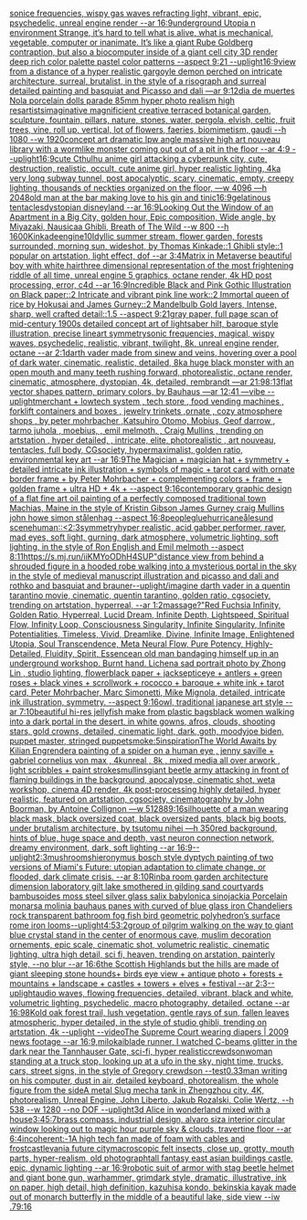 [sonice frequencies, wispy gas waves refracting light, vibrant, epic, psychedelic, unreal engine render --ar 16:9](https://www.ebank.nz/aiartgenerator?category=sonice%20frequencies%2C%20wispy%20gas%20waves%20refracting%20light%2C%20vibrant%2C%20epic%2C%20psychedelic%2C%20unreal%20engine%20render%20--ar%2016%3A9)[underground Utopia n environment  Strange,  it’s hard to tell what is alive, what is mechanical, vegetable, computer or inanimate. It’s like a giant Rube Goldberg contraption, but also a biocomputer inside of a giant cell city 3D render deep rich color palette pastel color patterns --aspect 9:21 --uplight](https://www.ebank.nz/aiartgenerator?category=underground%20Utopia%20n%20environment%20%20Strange%2C%20%20it%E2%80%99s%20hard%20to%20tell%20what%20is%20alive%2C%20what%20is%20mechanical%2C%20vegetable%2C%20computer%20or%20inanimate.%20It%E2%80%99s%20like%20a%20giant%20Rube%20Goldberg%20contraption%2C%20but%20also%20a%20biocomputer%20inside%20of%20a%20giant%20cell%20city%203D%20render%20deep%20rich%20color%20palette%20pastel%20color%20patterns%20--aspect%209%3A21%20--uplight)[16:9](https://www.ebank.nz/aiartgenerator?category=16%3A9)[view from a distance of a hyper realistic gargoyle demon perched on intricate architecture, surreal, brutalist, in the style of a risograph and surreal detailed painting and basquiat and Picasso and dali —ar 9:12](https://www.ebank.nz/aiartgenerator?category=view%20from%20a%20distance%20of%20a%20hyper%20realistic%20gargoyle%20demon%20perched%20on%20intricate%20architecture%2C%20surreal%2C%20brutalist%2C%20in%20the%20style%20of%20a%20risograph%20and%20surreal%20detailed%20painting%20and%20basquiat%20and%20Picasso%20and%20dali%20%E2%80%94ar%209%3A12)[dia de muertes Nola porcelain dolls parade 85mm hyper photo realism high res](https://www.ebank.nz/aiartgenerator?category=dia%20de%20muertes%20Nola%20porcelain%20dolls%20parade%2085mm%20hyper%20photo%20realism%20high%20res)[artists](https://www.ebank.nz/aiartgenerator?category=artists)[imaginative magnificient creative terraced botanical garden, sculpture, fountain, pillars, nature, stones, water, pergola, elvish, celtic, fruit trees, vine, roll up, vertical, lot of flowers, faeries, biomimetism, gaudi --h 1080 --w 1920](https://www.ebank.nz/aiartgenerator?category=imaginative%20magnificient%20creative%20terraced%20botanical%20garden%2C%20sculpture%2C%20fountain%2C%20pillars%2C%20nature%2C%20stones%2C%20water%2C%20pergola%2C%20elvish%2C%20celtic%2C%20fruit%20trees%2C%20vine%2C%20roll%20up%2C%20vertical%2C%20lot%20of%20flowers%2C%20faeries%2C%20biomimetism%2C%20gaudi%20--h%201080%20--w%201920)[concept art dramatic lpw angle massive high art nouveau library with a wormlike monster coming out out of a pit in the floor --ar 4:9 --uplight](https://www.ebank.nz/aiartgenerator?category=concept%20art%20dramatic%20lpw%20angle%20massive%20high%20art%20nouveau%20library%20with%20a%20wormlike%20monster%20coming%20out%20out%20of%20a%20pit%20in%20the%20floor%20--ar%204%3A9%20--uplight)[16:9](https://www.ebank.nz/aiartgenerator?category=16%3A9)[cute Cthulhu anime girl attacking a cyberpunk city, cute, destruction, realistic, occult, cute anime girl, hyper realistic lighting, 4k](https://www.ebank.nz/aiartgenerator?category=cute%20Cthulhu%20anime%20girl%20attacking%20a%20cyberpunk%20city%2C%20cute%2C%20destruction%2C%20realistic%2C%20occult%2C%20cute%20anime%20girl%2C%20hyper%20realistic%20lighting%2C%204k)[a very long subway tunnel, post apocalyptic, scary, cinematic, empty, creepy lighting, thousands of neckties organized on the floor, —w 4096 —h 2048](https://www.ebank.nz/aiartgenerator?category=a%20very%20long%20subway%20tunnel%2C%20post%20apocalyptic%2C%20scary%2C%20cinematic%2C%20empty%2C%20creepy%20lighting%2C%20thousands%20of%20neckties%20organized%20on%20the%20floor%2C%20%E2%80%94w%204096%20%E2%80%94h%202048)[old man at the bar making love to his gin and tinic](https://www.ebank.nz/aiartgenerator?category=old%20man%20at%20the%20bar%20making%20love%20to%20his%20gin%20and%20tinic)[16:9](https://www.ebank.nz/aiartgenerator?category=16%3A9)[gelatinous tentacles](https://www.ebank.nz/aiartgenerator?category=gelatinous%20tentacles)[dystopian disneyland --ar 16:9](https://www.ebank.nz/aiartgenerator?category=dystopian%20disneyland%20--ar%2016%3A9)[Looking Out the Window of an Apartment in a Big City, golden hour, Epic composition, Wide angle, by Miyazaki, Nausicaa Ghibli, Breath of The Wild --w 800 --h 1600](https://www.ebank.nz/aiartgenerator?category=Looking%20Out%20the%20Window%20of%20an%20Apartment%20in%20a%20Big%20City%2C%20golden%20hour%2C%20Epic%20composition%2C%20Wide%20angle%2C%20by%20Miyazaki%2C%20Nausicaa%20Ghibli%2C%20Breath%20of%20The%20Wild%20--w%20800%20--h%201600)[Kinkade](https://www.ebank.nz/aiartgenerator?category=Kinkade)[engine](https://www.ebank.nz/aiartgenerator?category=engine)[10](https://www.ebank.nz/aiartgenerator?category=10)[Idyllic summer stream, flower garden, forests surrounded, morning sun, wideshot, by Thomas Kinkade::1 Ghibli style::1 popular on artstation, light effect, dof --ar 3:4](https://www.ebank.nz/aiartgenerator?category=Idyllic%20summer%20stream%2C%20flower%20garden%2C%20forests%20surrounded%2C%20morning%20sun%2C%20wideshot%2C%20by%20Thomas%20Kinkade%3A%3A1%20Ghibli%20style%3A%3A1%20popular%20on%20artstation%2C%20light%20effect%2C%20dof%20--ar%203%3A4)[Matrix in Metaverse beautiful boy with white hair](https://www.ebank.nz/aiartgenerator?category=Matrix%20in%20Metaverse%20beautiful%20boy%20with%20white%20hair)[three dimensional representation of the most frightening riddle of all time, unreal engine 5 graphics, octane render, 4k HD post processing, error, c4d --ar 16:9](https://www.ebank.nz/aiartgenerator?category=three%20dimensional%20representation%20of%20the%20most%20frightening%20riddle%20of%20all%20time%2C%20unreal%20engine%205%20graphics%2C%20octane%20render%2C%204k%20HD%20post%20processing%2C%20error%2C%20c4d%20--ar%2016%3A9)[Incredible Black and Pink Gothic Illustration on Black paper::2 Intricate and vibrant pink line work::2 Immortal queen of rice by Hokusai and James Gurney::2 Mandelbulb Gold layers, Intense, sharp, well crafted detail::1.5 --aspect 9:21](https://www.ebank.nz/aiartgenerator?category=Incredible%20Black%20and%20Pink%20Gothic%20Illustration%20on%20Black%20paper%3A%3A2%20Intricate%20and%20vibrant%20pink%20line%20work%3A%3A2%20Immortal%20queen%20of%20rice%20by%20Hokusai%20and%20James%20Gurney%3A%3A2%20Mandelbulb%20Gold%20layers%2C%20Intense%2C%20sharp%2C%20well%20crafted%20detail%3A%3A1.5%20--aspect%209%3A21)[gray paper, full page scan of mid-century 1900s detailed concept art of lightsaber hilt, baroque style illustration, precise lineart symmetry](https://www.ebank.nz/aiartgenerator?category=gray%20paper%2C%20full%20page%20scan%20of%20mid-century%201900s%20detailed%20concept%20art%20of%20lightsaber%20hilt%2C%20baroque%20style%20illustration%2C%20precise%20lineart%20symmetry)[sonic frequencies, magical, wispy waves, psychedelic, realistic, vibrant, twilight, 8k, unreal engine render, octane --ar 2:1](https://www.ebank.nz/aiartgenerator?category=sonic%20frequencies%2C%20magical%2C%20wispy%20waves%2C%20psychedelic%2C%20realistic%2C%20vibrant%2C%20twilight%2C%208k%2C%20unreal%20engine%20render%2C%20octane%20--ar%202%3A1)[darth vader made from sinew and veins, hovering over a pool of dark water, cinematic, realistic, detailed, 8k](https://www.ebank.nz/aiartgenerator?category=darth%20vader%20made%20from%20sinew%20and%20veins%2C%20hovering%20over%20a%20pool%20of%20dark%20water%2C%20cinematic%2C%20realistic%2C%20detailed%2C%208k)[a huge black monster with an open mouth and many teeth rushing forward, photorealistic, octane render, cinematic, atmosphere, dystopian, 4k, detailed, rembrandt —ar 21:9](https://www.ebank.nz/aiartgenerator?category=a%20huge%20black%20monster%20with%20an%20open%20mouth%20and%20many%20teeth%20rushing%20forward%2C%20photorealistic%2C%20octane%20render%2C%20cinematic%2C%20atmosphere%2C%20dystopian%2C%204k%2C%20detailed%2C%20rembrandt%20%E2%80%94ar%2021%3A9)[8:13](https://www.ebank.nz/aiartgenerator?category=8%3A13)[flat vector shapes pattern, primary colors, by Bauhaus —ar 12:41 —vibe --uplight](https://www.ebank.nz/aiartgenerator?category=flat%20vector%20shapes%20pattern%2C%20primary%20colors%2C%20by%20Bauhaus%20%E2%80%94ar%2012%3A41%20%E2%80%94vibe%20--uplight)[merchant + lowtech system , tech store , food vending machines , forklift containers and boxes , jewelry trinkets ,ornate , cozy atmosphere shops , by peter mohrbacher ,Katsuhiro Otomo, Mobius, Geof darrow   , tarmo juhola , moebius, , emil melmoth, , Craig Mullins , trending on artstation , hyper detailed, , intricate, elite, photorealistic , art nouveau, tentacles, full body, CGsociety, hypermaximalist, golden ratio, environmental key art --ar 16:9](https://www.ebank.nz/aiartgenerator?category=merchant%20%2B%20lowtech%20system%20%2C%20tech%20store%20%2C%20food%20vending%20machines%20%2C%20forklift%20containers%20and%20boxes%20%2C%20jewelry%20trinkets%20%2Cornate%20%2C%20cozy%20atmosphere%20shops%20%2C%20by%20peter%20mohrbacher%20%2CKatsuhiro%20Otomo%2C%20Mobius%2C%20Geof%20darrow%20%20%20%2C%20tarmo%20juhola%20%2C%20moebius%2C%20%2C%20emil%20melmoth%2C%20%2C%20Craig%20Mullins%20%2C%20trending%20on%20artstation%20%2C%20hyper%20detailed%2C%20%2C%20intricate%2C%20elite%2C%20photorealistic%20%2C%20art%20nouveau%2C%20tentacles%2C%20full%20body%2C%20CGsociety%2C%20hypermaximalist%2C%20golden%20ratio%2C%20environmental%20key%20art%20--ar%2016%3A9)[The Magician + magician hat + symmetry + detailed intricate ink illustration + symbols of magic + tarot card with ornate border frame + by Peter Mohrbacher + complementing colors + frame + golden frame + ultra HD + 4k + --aspect 9:16](https://www.ebank.nz/aiartgenerator?category=The%20Magician%20%2B%20magician%20hat%20%2B%20symmetry%20%2B%20detailed%20intricate%20ink%20illustration%20%2B%20symbols%20of%20magic%20%2B%20tarot%20card%20with%20ornate%20border%20frame%20%2B%20by%20Peter%20Mohrbacher%20%2B%20complementing%20colors%20%2B%20frame%20%2B%20golden%20frame%20%2B%20ultra%20HD%20%2B%204k%20%2B%20--aspect%209%3A16)[contemporary graphic design of a flat fine art oil painting of a perfectly composed traditional town Machias, Maine in the style of Kristin Gibson James Gurney craig Mullins john howe simon stålenhag --aspect 16:8](https://www.ebank.nz/aiartgenerator?category=contemporary%20graphic%20design%20of%20a%20flat%20fine%20art%20oil%20painting%20of%20a%20perfectly%20composed%20traditional%20town%20Machias%2C%20Maine%20in%20the%20style%20of%20Kristin%20Gibson%20James%20Gurney%20craig%20Mullins%20john%20howe%20simon%20st%C3%A5lenhag%20--aspect%2016%3A8)[people](https://www.ebank.nz/aiartgenerator?category=people)[glue](https://www.ebank.nz/aiartgenerator?category=glue)[hurricane](https://www.ebank.nz/aiartgenerator?category=hurricane)[ålesund scene](https://www.ebank.nz/aiartgenerator?category=%C3%A5lesund%20scene)[human](https://www.ebank.nz/aiartgenerator?category=human)[::](https://www.ebank.nz/aiartgenerator?category=%3A%3A)[<2:3](https://www.ebank.nz/aiartgenerator?category=%3C2%3A3)[symmetry](https://www.ebank.nz/aiartgenerator?category=symmetry)[hyper realistic, acid gabber performer, raver, mad eyes, soft light, gurning, dark atmosphere, volumetric lighting, soft lighting, in the style of Ron English and Emil melmoth --aspect 8:11](https://www.ebank.nz/aiartgenerator?category=hyper%20realistic%2C%20acid%20gabber%20performer%2C%20raver%2C%20mad%20eyes%2C%20soft%20light%2C%20gurning%2C%20dark%20atmosphere%2C%20volumetric%20lighting%2C%20soft%20lighting%2C%20in%20the%20style%20of%20Ron%20English%20and%20Emil%20melmoth%20--aspect%208%3A11)[<https://s.mj.run/iiKMYoODhH4>](https://www.ebank.nz/aiartgenerator?category=%3Chttps%3A//s.mj.run/iiKMYoODhH4%3E)[SUP"](https://www.ebank.nz/aiartgenerator?category=SUP%22)[distance view from behind a shrouded figure in a hooded robe walking into a mysterious portal in the sky in the style of medieval manuscript illustration and picasso and dali and rothko and basquiat and brauner](https://www.ebank.nz/aiartgenerator?category=distance%20view%20from%20behind%20a%20shrouded%20figure%20in%20a%20hooded%20robe%20walking%20into%20a%20mysterious%20portal%20in%20the%20sky%20in%20the%20style%20of%20medieval%20manuscript%20illustration%20and%20picasso%20and%20dali%20and%20rothko%20and%20basquiat%20and%20brauner)[--uplight](https://www.ebank.nz/aiartgenerator?category=--uplight)[/imagine darth vader in a quentin tarantino movie, cinematic, quentin tarantino, golden ratio, cgsociety, trending on artstation, hyperreal, --ar 1:2](https://www.ebank.nz/aiartgenerator?category=/imagine%20darth%20vader%20in%20a%20quentin%20tarantino%20movie%2C%20cinematic%2C%20quentin%20tarantino%2C%20golden%20ratio%2C%20cgsociety%2C%20trending%20on%20artstation%2C%20hyperreal%2C%20--ar%201%3A2)[massage?"](https://www.ebank.nz/aiartgenerator?category=massage%3F%22)[Red Fuchsia Infinity, Golden Ratio, Hyperreal, Lucid Dream, Infinite Depth, Lightspeed, Spiritual Flow, Infinity Loop, Consciousness Singularity, Infinite Singularity, Infinite Potentialities, Timeless, Vivid, Dreamlike, Divine, Infinite Image, Enlightened Utopia, Soul Transcendence, Meta Neural Flow, Pure Potency, Highly-Detailed, Fluidity, Spirit, Essence](https://www.ebank.nz/aiartgenerator?category=Red%20Fuchsia%20Infinity%2C%20Golden%20Ratio%2C%20Hyperreal%2C%20Lucid%20Dream%2C%20Infinite%20Depth%2C%20Lightspeed%2C%20Spiritual%20Flow%2C%20Infinity%20Loop%2C%20Consciousness%20Singularity%2C%20Infinite%20Singularity%2C%20Infinite%20Potentialities%2C%20Timeless%2C%20Vivid%2C%20Dreamlike%2C%20Divine%2C%20Infinite%20Image%2C%20Enlightened%20Utopia%2C%20Soul%20Transcendence%2C%20Meta%20Neural%20Flow%2C%20Pure%20Potency%2C%20Highly-Detailed%2C%20Fluidity%2C%20Spirit%2C%20Essence)[an old man bandaging himself up in an underground workshop. Burnt hand. Lichen](https://www.ebank.nz/aiartgenerator?category=an%20old%20man%20bandaging%20himself%20up%20in%20an%20underground%20workshop.%20Burnt%20hand.%20Lichen)[a sad portrait photo by Zhong Lin , studio lighting, flower](https://www.ebank.nz/aiartgenerator?category=a%20sad%20portrait%20photo%20by%20Zhong%20Lin%20%2C%20studio%20lighting%2C%20flower)[black paper + jacksepticeye + antlers + green roses + black vines + scrollwork + rococco + baroque + white ink + tarot card, Peter Mohrbacher, Marc Simonetti, Mike Mignola, detailed, intricate ink illustration, symmetry. --aspect 9:16](https://www.ebank.nz/aiartgenerator?category=black%20paper%20%2B%20jacksepticeye%20%2B%20antlers%20%2B%20green%20roses%20%2B%20black%20vines%20%2B%20scrollwork%20%2B%20rococco%20%2B%20baroque%20%2B%20white%20ink%20%2B%20tarot%20card%2C%20Peter%20Mohrbacher%2C%20Marc%20Simonetti%2C%20Mike%20Mignola%2C%20detailed%2C%20intricate%20ink%20illustration%2C%20symmetry.%20--aspect%209%3A16)[owl, traditional japanese art style --ar 7:10](https://www.ebank.nz/aiartgenerator?category=owl%2C%20traditional%20japanese%20art%20style%20--ar%207%3A10)[beautiful hi-res jellyfish make from plastic bags](https://www.ebank.nz/aiartgenerator?category=beautiful%20hi-res%20jellyfish%20make%20from%20plastic%20bags)[black women walking into a dark portal in the desert, in white gowns, afros, clouds, shooting stars, gold crowns, detailed, cinematic light, dark, goth, moody](https://www.ebank.nz/aiartgenerator?category=black%20women%20walking%20into%20a%20dark%20portal%20in%20the%20desert%2C%20in%20white%20gowns%2C%20afros%2C%20clouds%2C%20shooting%20stars%2C%20gold%20crowns%2C%20detailed%2C%20cinematic%20light%2C%20dark%2C%20goth%2C%20moody)[joe biden, puppet master, stringed puppet](https://www.ebank.nz/aiartgenerator?category=joe%20biden%2C%20puppet%20master%2C%20stringed%20puppet)[smoke:5](https://www.ebank.nz/aiartgenerator?category=smoke%3A5)[inspiration](https://www.ebank.nz/aiartgenerator?category=inspiration)[The World Awaits by Kilian Eng](https://www.ebank.nz/aiartgenerator?category=The%20World%20Awaits%20by%20Kilian%20Eng)[render](https://www.ebank.nz/aiartgenerator?category=render)[a painting of  a spider on a human eye    , jenny saville +  gabriel cornelius von max  , 4kunreal , 8k , mixed media all over arwork , light scribbles + paint strokes](https://www.ebank.nz/aiartgenerator?category=a%20painting%20of%20%20a%20spider%20on%20a%20human%20eye%20%20%20%20%2C%20jenny%20saville%20%2B%20%20gabriel%20cornelius%20von%20max%20%20%2C%204kunreal%20%2C%208k%20%2C%20mixed%20media%20all%20over%20arwork%20%2C%20light%20scribbles%20%2B%20paint%20strokes)[mullins](https://www.ebank.nz/aiartgenerator?category=mullins)[giant beetle army attacking in front of flaming buildings in the background, apocalypse, cinematic shot, weta workshop, cinema 4D render, 4k post-processing highly detailed, hyper realistic, featured on artstation, cgsociety, cinematography by John Boorman, by Antoine Collignon —w 512](https://www.ebank.nz/aiartgenerator?category=giant%20beetle%20army%20attacking%20in%20front%20of%20flaming%20buildings%20in%20the%20background%2C%20apocalypse%2C%20cinematic%20shot%2C%20weta%20workshop%2C%20cinema%204D%20render%2C%204k%20post-processing%20highly%20detailed%2C%20hyper%20realistic%2C%20featured%20on%20artstation%2C%20cgsociety%2C%20cinematography%20by%20John%20Boorman%2C%20by%20Antoine%20Collignon%20%E2%80%94w%20512)[88](https://www.ebank.nz/aiartgenerator?category=88)[9:16](https://www.ebank.nz/aiartgenerator?category=9%3A16)[silhouette of a man wearing black mask, black oversized coat, black oversized pants, black big boots, under brutalism architecture, by tsutomu nihei —h 350](https://www.ebank.nz/aiartgenerator?category=silhouette%20of%20a%20man%20wearing%20black%20mask%2C%20black%20oversized%20coat%2C%20black%20oversized%20pants%2C%20black%20big%20boots%2C%20under%20brutalism%20architecture%2C%20by%20tsutomu%20nihei%20%E2%80%94h%20350)[red background, hints of blue, huge space and depth, vast neuron connection network, dreamy environment, dark, soft lighting --ar 16:9](https://www.ebank.nz/aiartgenerator?category=red%20background%2C%20hints%20of%20blue%2C%20huge%20space%20and%20depth%2C%20vast%20neuron%20connection%20network%2C%20dreamy%20environment%2C%20dark%2C%20soft%20lighting%20--ar%2016%3A9)[--uplight](https://www.ebank.nz/aiartgenerator?category=--uplight)[2:3](https://www.ebank.nz/aiartgenerator?category=2%3A3)[mushrooms](https://www.ebank.nz/aiartgenerator?category=mushrooms)[hieronymus bosch style dyptych painting of two versions of Miami's Future: utopian adaptation to climate change, or flooded, dark climate crisis. --ar 8:10](https://www.ebank.nz/aiartgenerator?category=hieronymus%20bosch%20style%20dyptych%20painting%20of%20two%20versions%20of%20Miami%27s%20Future%3A%20utopian%20adaptation%20to%20climate%20change%2C%20or%20flooded%2C%20dark%20climate%20crisis.%20--ar%208%3A10)[Rinba room garden architecture dimension laboratory gilt lake smothered in gilding sand courtyards bambusoides moss steel silver glass salix babylonica sinojackia Porcelain monarsa molinia bauhaus panes with curved of blue glass iron Chandeliers rock transparent bathroom fog fish bird geometric polyhedron’s surface rome iron looms](https://www.ebank.nz/aiartgenerator?category=Rinba%20room%20garden%20architecture%20dimension%20laboratory%20gilt%20lake%20smothered%20in%20gilding%20sand%20courtyards%20bambusoides%20moss%20steel%20silver%20glass%20salix%20babylonica%20sinojackia%20Porcelain%20monarsa%20molinia%20bauhaus%20panes%20with%20curved%20of%20blue%20glass%20iron%20Chandeliers%20rock%20transparent%20bathroom%20fog%20fish%20bird%20geometric%20polyhedron%E2%80%99s%20surface%20rome%20iron%20looms)[--uplight](https://www.ebank.nz/aiartgenerator?category=--uplight)[4:5](https://www.ebank.nz/aiartgenerator?category=4%3A5)[3:2](https://www.ebank.nz/aiartgenerator?category=3%3A2)[group of pilgrim walking on the way to giant blue crystal stand in the center of enormous cave, muslim decoration ornements, epic scale, cinematic shot, volumetric realistic, cinematic lighting, ultra high detail, sci fi, heaven, trending on arstation, painterly style, --no blur --ar 16:6](https://www.ebank.nz/aiartgenerator?category=group%20of%20pilgrim%20walking%20on%20the%20way%20to%20giant%20blue%20crystal%20stand%20in%20the%20center%20of%20enormous%20cave%2C%20muslim%20decoration%20ornements%2C%20epic%20scale%2C%20cinematic%20shot%2C%20volumetric%20realistic%2C%20cinematic%20lighting%2C%20ultra%20high%20detail%2C%20sci%20fi%2C%20heaven%2C%20trending%20on%20arstation%2C%20painterly%20style%2C%20--no%20blur%20--ar%2016%3A6)[the Scottish Highlands but the hills are made of giant sleeping stone hounds+ birds eye view + antique photo + forests + mountains + landscape + castles + towers + elves + festival --ar 2:3](https://www.ebank.nz/aiartgenerator?category=the%20Scottish%20Highlands%20but%20the%20hills%20are%20made%20of%20giant%20sleeping%20stone%20hounds%2B%20birds%20eye%20view%20%2B%20antique%20photo%20%2B%20forests%20%2B%20mountains%20%2B%20landscape%20%2B%20castles%20%2B%20towers%20%2B%20elves%20%2B%20festival%20--ar%202%3A3)[--uplight](https://www.ebank.nz/aiartgenerator?category=--uplight)[audio waves, flowing frequencies, detailed, vibrant, black and white, volumetric lighting, psychedelic, macro photography, detailed, octane --ar 16:9](https://www.ebank.nz/aiartgenerator?category=audio%20waves%2C%20flowing%20frequencies%2C%20detailed%2C%20vibrant%2C%20black%20and%20white%2C%20volumetric%20lighting%2C%20psychedelic%2C%20macro%20photography%2C%20detailed%2C%20octane%20--ar%2016%3A9)[8K](https://www.ebank.nz/aiartgenerator?category=8K)[old oak forest trail, lush vegetation, gentle rays of sun, fallen leaves atmospheric, hyper detailed, in the style of studio ghibli, trending on artstation, 4k --uplight --video](https://www.ebank.nz/aiartgenerator?category=old%20oak%20forest%20trail%2C%20lush%20vegetation%2C%20gentle%20rays%20of%20sun%2C%20fallen%20leaves%20atmospheric%2C%20hyper%20detailed%2C%20in%20the%20style%20of%20studio%20ghibli%2C%20trending%20on%20artstation%2C%204k%20--uplight%20--video)[The Supreme Court wearing diapers | 2009 news footage --ar 16:9](https://www.ebank.nz/aiartgenerator?category=The%20Supreme%20Court%20wearing%20diapers%20%7C%202009%20news%20footage%20--ar%2016%3A9)[,milokai](https://www.ebank.nz/aiartgenerator?category=%2Cmilokai)[blade runner, I watched C-beams glitter in the dark near the Tannhauser Gate, sci-fi, hyper realistic](https://www.ebank.nz/aiartgenerator?category=blade%20runner%2C%20I%20watched%20C-beams%20glitter%20in%20the%20dark%20near%20the%20Tannhauser%20Gate%2C%20sci-fi%2C%20hyper%20realistic)[crewdson](https://www.ebank.nz/aiartgenerator?category=crewdson)[woman standing at a truck stop, looking up at a ufo in the sky, night time, trucks, cars, street signs, in the style of Gregory crewdson --test](https://www.ebank.nz/aiartgenerator?category=woman%20standing%20at%20a%20truck%20stop%2C%20looking%20up%20at%20a%20ufo%20in%20the%20sky%2C%20night%20time%2C%20trucks%2C%20cars%2C%20street%20signs%2C%20in%20the%20style%20of%20Gregory%20crewdson%20--test)[0.33](https://www.ebank.nz/aiartgenerator?category=0.33)[man writing on his computer, dust in air, detailed keyboard, photorealism, the whole figure from the side](https://www.ebank.nz/aiartgenerator?category=man%20writing%20on%20his%20computer%2C%20dust%20in%20air%2C%20detailed%20keyboard%2C%20photorealism%2C%20the%20whole%20figure%20from%20the%20side)[A metal Slug mecha tank in Zhengzhou city, 4K, photorealism, Unreal Engine, John Liberto, Jakub Rozalski, Colie Wertz, --h 538 --w 1280 --no DOF --uplight](https://www.ebank.nz/aiartgenerator?category=A%20metal%20Slug%20mecha%20tank%20in%20Zhengzhou%20city%2C%204K%2C%20photorealism%2C%20Unreal%20Engine%2C%20John%20Liberto%2C%20Jakub%20Rozalski%2C%20Colie%20Wertz%2C%20--h%20538%20--w%201280%20--no%20DOF%20--uplight)[3d Alice in wonderland mixed with a house](https://www.ebank.nz/aiartgenerator?category=3d%20Alice%20in%20wonderland%20mixed%20with%20a%20house)[3:4](https://www.ebank.nz/aiartgenerator?category=3%3A4)[5:7](https://www.ebank.nz/aiartgenerator?category=5%3A7)[brass compass, industrial design, alvaro siza interior circular window looking out to magic hour purple sky & clouds, travertine floor --ar 6:4](https://www.ebank.nz/aiartgenerator?category=brass%20compass%2C%20industrial%20design%2C%20alvaro%20siza%20interior%20circular%20window%20looking%20out%20to%20magic%20hour%20purple%20sky%20%26%20clouds%2C%20travertine%20floor%20--ar%206%3A4)[incoherent:-1](https://www.ebank.nz/aiartgenerator?category=incoherent%3A-1)[A high tech fan made of foam with cables and frost](https://www.ebank.nz/aiartgenerator?category=A%20high%20tech%20fan%20made%20of%20foam%20with%20cables%20and%20frost)[castlevania future city](https://www.ebank.nz/aiartgenerator?category=castlevania%20future%20city)[macroscopic felt insects, close up, grotty, mouth parts, hyper-realism, old photograph](https://www.ebank.nz/aiartgenerator?category=macroscopic%20felt%20insects%2C%20close%20up%2C%20grotty%2C%20mouth%20parts%2C%20hyper-realism%2C%20old%20photograph)[tall fantasy east asian buildings castle, epic, dynamic lighting --ar 16:9](https://www.ebank.nz/aiartgenerator?category=tall%20fantasy%20east%20asian%20buildings%20castle%2C%20epic%2C%20dynamic%20lighting%20--ar%2016%3A9)[robotic suit of armor with stag beetle helmet and giant bone gun, warhammer, grimdark style, dramatic, illustrative, ink on paper, high detail, high definition, kazuhisa kondo, bekinski](https://www.ebank.nz/aiartgenerator?category=robotic%20suit%20of%20armor%20with%20stag%20beetle%20helmet%20and%20giant%20bone%20gun%2C%20warhammer%2C%20grimdark%20style%2C%20dramatic%2C%20illustrative%2C%20ink%20on%20paper%2C%20high%20detail%2C%20high%20definition%2C%20kazuhisa%20kondo%2C%20bekinski)[a kayak made out of monarch butterfly in the middle of a beautiful lake, side view --iw .7](https://www.ebank.nz/aiartgenerator?category=a%20kayak%20made%20out%20of%20monarch%20butterfly%20in%20the%20middle%20of%20a%20beautiful%20lake%2C%20side%20view%20--iw%20.7)[9:16](https://www.ebank.nz/aiartgenerator?category=9%3A16)